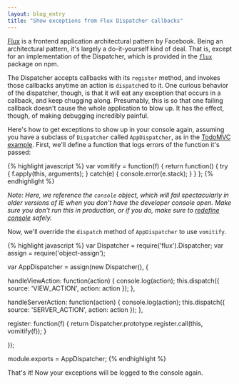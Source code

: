 ```yaml
---
layout: blog_entry
title: "Show exceptions from Flux Dispatcher callbacks"
---
```


[Flux][1] is a frontend application architectural pattern by Facebook. Being an
architectural pattern, it's largely a do-it-yourself kind of deal. That is,
except for an implementation of the Dispatcher, which is provided in the
[`flux`][2] package on npm.

The Dispatcher accepts callbacks with its `register` method, and invokes those
callbacks anytime an action is `dispatch`ed to it. One curious behavior of the
dispatcher, though, is that it will eat any exception that occurs in a callback,
and keep chugging along. Presumably, this is so that one failing callback
doesn't cause the whole application to blow up. It has the effect, though, of
making debugging incredibly painful.

Here's how to get exceptions to show up in your console again, assuming you have
a subclass of `Dispatcher` called `AppDispatcher`, as in the
[TodoMVC example][3]. First, we'll define a function that logs errors of the
function it's passed:

{% highlight javascript %}
var vomitify = function(f) {
  return function() {
    try {
      f.apply(this, arguments);
    } catch(e) {
      console.error(e.stack);
    }
  }
};
{% endhighlight %}

*Note: Here, we reference the `console` object, which will fail spectacularly in
older versions of IE when you don't have the developer console open. Make sure
you don't run this in production, or if you do, make sure to [redefine
console][4] safely.*

Now, we'll override the `dispatch` method of `AppDispatcher` to use `vomitify`.

{% highlight javascript %}
var Dispatcher = require('flux').Dispatcher;
var assign = require('object-assign');

var AppDispatcher = assign(new Dispatcher(), {

  handleViewAction: function(action) {
    console.log(action);
    this.dispatch({
      source: 'VIEW_ACTION',
      action: action
    });
  },

  handleServerAction: function(action) {
    console.log(action);
    this.dispatch({
      source: 'SERVER_ACTION',
      action: action
    });
  },

  register: function(f) {
    return Dispatcher.prototype.register.call(this, vomitify(f));
  }

});

module.exports = AppDispatcher;
{% endhighlight %}


That's it! Now your exceptions will be logged to the console again.

[1]: https://github.com/facebook/flux
[2]: https://www.npmjs.org/package/flux
[3]: https://github.com/facebook/flux/blob/c858b918bf4dca1a116ff2ef8fe3e098ab2a9710/examples/flux-todomvc/js/dispatcher/AppDispatcher.js
[4]: http://stackoverflow.com/questions/1114187/is-it-a-bad-idea-to-leave-firebug-console-log-calls-in-your-producton-javascri
